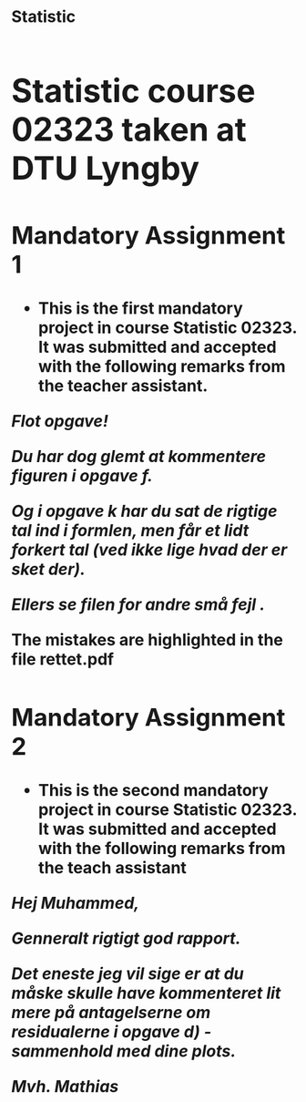 <h1>Statistic <h/>
<h1>Statistic course 02323 taken at DTU Lyngby </h1>

<h2>Mandatory Assignment 1 </h2>

- This is the first mandatory project in course Statistic 02323. It was submitted and accepted with the following remarks from the teacher assistant. 

<i>Flot opgave!

Du har dog glemt at kommentere figuren i opgave f.

Og i opgave k har du sat de rigtige tal ind i formlen, men får et lidt forkert tal (ved ikke lige hvad der er sket der).

Ellers se filen for andre små fejl . </i>

The mistakes are highlighted in the file rettet.pdf

<h2>Mandatory Assignment 2 </h2>

- This is the second mandatory project in course Statistic 02323. It was submitted and accepted with the following remarks from the teach assistant

<i>Hej Muhammed,

Genneralt rigtigt god rapport.

Det eneste jeg vil sige er at du måske skulle have kommenteret lit mere på antagelserne om residualerne i opgave d) - sammenhold med dine plots.

Mvh.
Mathias <i/>

